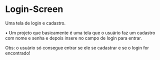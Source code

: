 # Login-Screen
Uma tela de login e cadastro.

• Um projeto que basicamente é uma tela que o usuário faz um cadastro com nome e senha e depois insere no campo de login para entrar.

Obs: o usuário só consegue entrar se ele se cadastrar e se o login for encontrado!
